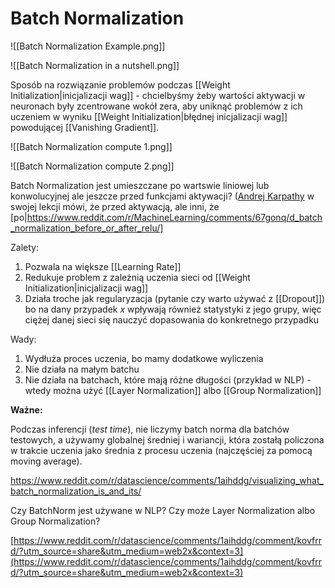 # Batch Normalization

![[Batch Normalization Example.png]]

![[Batch Normalization in a nutshell.png]]

Sposób na rozwiązanie problemów podczas [[Weight Initialization|inicjalizacji wag]] - chcielbyśmy żeby wartości aktywacji w neuronach były zcentrowane wokół zera, aby uniknąć problemów z ich uczeniem w wyniku [[Weight Initialization|błędnej inicjalizacji wag]] powodującej [[Vanishing Gradient]].

![[Batch Normalization compute 1.png]]

![[Batch Normalization compute 2.png]]

Batch Normalization jest umieszczane po wartswie liniowej lub konwolucyjnej ale jeszcze przed funkcjami aktywacji? ([Andrej Karpathy](https://youtu.be/gYpoJMlgyXA?list=PLkt2uSq6rBVctENoVBg1TpCC7OQi31AlC&t=3186) w swojej lekcji mówi, że przed aktywacją, ale inni, że [po|https://www.reddit.com/r/MachineLearning/comments/67gonq/d_batch_normalization_before_or_after_relu/]

Zalety:
1. Pozwala na większe [[Learning Rate]]
2. Redukuje problem z zależnią uczenia sieci od [[Weight Initialization|inicjalizacji wag]]
3. Działa troche jak regularyzacja (pytanie czy warto używać z [[Dropout]]) bo na dany przypadek $x$ wpływają również statystyki z jego grupy, więc ciężej danej sieci się nauczyć dopasowania do konkretnego przypadku 

Wady:
1. Wydłuża proces uczenia, bo mamy dodatkowe wyliczenia
2. Nie działa na małym batchu
3. Nie działa na batchach, które mają różne długości (przykład w NLP) - wtedy można użyć [[Layer Normalization]] albo [[Group Normalization]]

**Ważne:**

Podczas inferencji (*test time*), nie liczymy batch norma dla batchów testowych, a używamy globalnej średniej i wariancji, która zostałą policzona w trakcie uczenia jako średnia z procesu uczenia (najczęściej za pomocą moving average).




https://www.reddit.com/r/datascience/comments/1aihddg/visualizing_what_batch_normalization_is_and_its/

Czy BatchNorm jest używane w NLP? Czy może Layer Normalization albo Group Normalization?

  

[https://www.reddit.com/r/datascience/comments/1aihddg/comment/kovfrrd/?utm_source=share&utm_medium=web2x&context=3](https://www.reddit.com/r/datascience/comments/1aihddg/comment/kovfrrd/?utm_source=share&utm_medium=web2x&context=3)